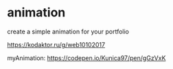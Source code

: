 # animation
create a simple animation for your portfolio

https://kodaktor.ru/g/web10102017

myAnimation: https://codepen.io/Kunica97/pen/gGzVxK
